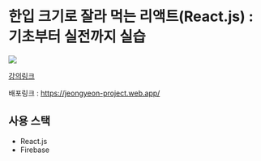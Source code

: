 # 한입 크기로 잘라 먹는 리액트(React.js) : 기초부터 실전까지 실습

<img src="./build/thumbnail.png" />
<br />

[강의링크](https://www.inflearn.com/course/%ED%95%9C%EC%9E%85-%EB%A6%AC%EC%95%A1%ED%8A%B8/dashboard)

배포링크 :
https://jeongyeon-project.web.app/

## 사용 스택

- React.js
- Firebase

